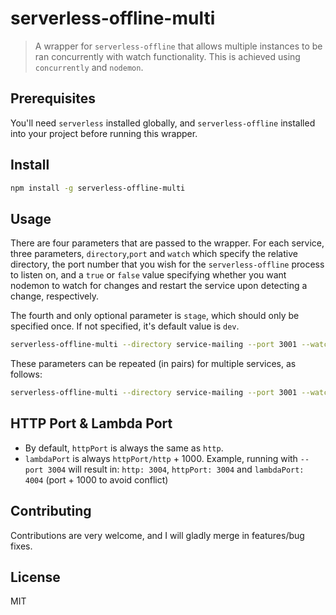 # serverless-offline-multi

> A wrapper for `serverless-offline` that allows multiple instances to be ran concurrently with watch functionality. This is achieved using `concurrently` and `nodemon`.

## Prerequisites

You'll need `serverless` installed globally, and `serverless-offline` installed into your project before running this wrapper.

## Install

```bash
npm install -g serverless-offline-multi
```

## Usage

There are four parameters that are passed to the wrapper. For each service, three parameters, `directory`,`port` and `watch` which specify the relative directory, the port number that you wish for the `serverless-offline` process to listen on, and a `true` or `false` value specifying whether you want nodemon to watch for changes and restart the service upon detecting a change, respectively.

The fourth and only optional parameter is `stage`, which should only be specified once. If not specified, it's default value is `dev`.

```bash
serverless-offline-multi --directory service-mailing --port 3001 --watch true --stage dev
```

These parameters can be repeated (in pairs) for multiple services, as follows:

```bash
serverless-offline-multi --directory service-mailing --port 3001 --watch true --directory service-account --port 3002 --watch false --stage test
```

## HTTP Port & Lambda Port

- By default, `httpPort` is always the same as `http`.
- `lambdaPort` is always `httpPort/http` + 1000. Example, running with `--port 3004` will result in: `http: 3004`, `httpPort: 3004` and `lambdaPort: 4004` (port + 1000 to avoid conflict)

## Contributing

Contributions are very welcome, and I will gladly merge in features/bug fixes.

## License

MIT

